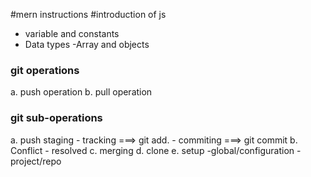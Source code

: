 #mern instructions
#introduction of js
 - variable and constants
 - Data types
   -Array and objects

### git operations
a. push operation
b. pull operation
  ### git sub-operations
  a. push staging
     - tracking
      ===> git add. 
     - commiting
      ===> git commit
  b. Conflict
     - resolved
  c. merging
  d. clone
  e. setup
   -global/configuration
   -project/repo 